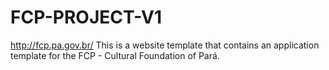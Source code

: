 # FCP-PROJECT-V1
http://fcp.pa.gov.br/
This is a website template that contains an application template for the FCP - Cultural Foundation of Pará.

